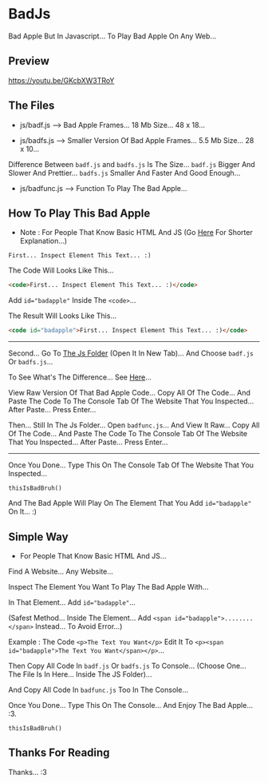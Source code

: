 # BadJs
Bad Apple But In Javascript... To Play Bad Apple On Any Web...

## Preview
https://youtu.be/GKcbXW3TRoY

## The Files
- js/badf.js --> Bad Apple Frames... 18 Mb Size... 48 x 18...

- js/badfs.js --> Smaller Version Of Bad Apple Frames... 5.5 Mb Size... 28 x 10...

Difference Between `badf.js` and `badfs.js` Is The Size... `badf.js` Bigger And Slower And Prettier... `badfs.js` Smaller And Faster And Good Enough... 

- js/badfunc.js --> Function To Play The Bad Apple...

## How To Play This Bad Apple

- Note : For People That Know Basic HTML And JS (Go <a href="#simple-way">Here</a> For Shorter Explanation...)

```
First... Inspect Element This Text... :)
```

The Code Will Looks Like This...
```HTML
<code>First... Inspect Element This Text... :)</code>
```

Add `id="badapple"` Inside The `<code>`...

The Result Will Looks Like This...
```HTML
<code id="badapple">First... Inspect Element This Text... :)</code>
```
<hr>

Second... Go To <a href="https://github.com/rzel100/badjs/tree/main/js">The Js Folder</a> (Open It In New Tab)...
And Choose `badf.js` Or `badfs.js`...

To See What's The Difference... See <a href="#the-files">Here</a>...

View Raw Version Of That Bad Apple Code... Copy All Of The Code... And Paste The Code To The Console Tab Of The Website That You Inspected... After Paste... Press Enter...

Then... Still In The Js Folder... Open <code>badfunc.js</code>... And View It Raw... Copy All Of The Code... And Paste The Code To The Console Tab Of The Website That You Inspected... After Paste... Press Enter...
<hr>

Once You Done... Type This On The Console Tab Of The Website That You Inspected...
```JS
thisIsBadBruh()
```

And The Bad Apple Will Play On The Element That You Add `id="badapple"` On It... :)

## Simple Way
- For People That Know Basic HTML And JS...

Find A Website... Any Website...

Inspect The Element You Want To Play The Bad Apple With...

In That Element... Add `id="badapple"`...

(Safest Method... Inside The Element... Add `<span id="badapple">........</span>` Instead... To Avoid Error...)

Example :
The Code `<p>The Text You Want</p>` Edit It To `<p><span id="badapple">The Text You Want</span></p>`...

Then Copy All Code In `badf.js` Or `badfs.js` To Console... (Choose One... The File Is In Here... Inside The JS Folder)...

And Copy All Code In `badfunc.js` Too In The Console...

Once You Done... Type This On The Console... And Enjoy The Bad Apple... :3.
```JS
thisIsBadBruh()
```

## Thanks For Reading
Thanks... :3
